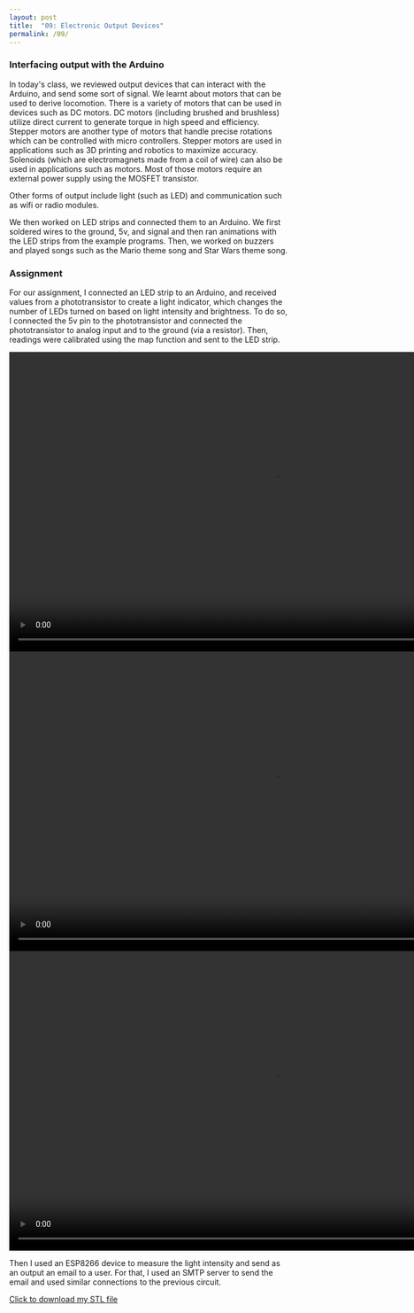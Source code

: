 ```yaml
---
layout: post
title:  "09: Electronic Output Devices"
permalink: /09/
---
```


### Interfacing output with the Arduino  

In today's class, we reviewed output devices that can interact with the Arduino, and send some sort of signal. We learnt about motors that can be used to derive locomotion. There is a variety of motors that can be used in devices such as DC motors. DC motors (including brushed and brushless) utilize direct current to generate torque in high speed and efficiency. Stepper motors are another type of motors that handle precise rotations which can be controlled with micro controllers. Stepper motors are used in applications such as 3D printing and robotics to maximize accuracy. Solenoids (which are electromagnets made from a coil of wire) can also be used in applications such as motors. Most of those motors require an external power supply using the MOSFET transistor.

Other forms of output include light (such as LED) and communication such as wifi or radio modules.

We then worked on LED strips and connected them to an Arduino. We first soldered wires to the ground, 5v, and signal and then ran animations with the LED strips from the example programs. Then, we worked on buzzers and played songs such as the Mario theme song and Star Wars theme song.  

### Assignment

 For our assignment, I connected an LED strip to an Arduino, and received values from a phototransistor to create a light indicator, which changes the number of LEDs turned on based on light intensity and brightness. To do so, I connected the 5v pin to the phototransistor and connected the phototransistor to analog input and to the ground (via a resistor). Then, readings were calibrated using the map function and sent to the LED strip.

 <video width="955" height="541" controls>
 	<source src="a.mp4" type="video/mp4">
 </video>

 <video width="955" height="541" controls>
 	<source src="b.mp4" type="video/mp4">
 </video>


 <video width="955" height="541" controls>
	<source src="c.mp4" type="video/mp4">
 </video>  



 Then I used an ESP8266 device to measure the light intensity and send as an output an email to a user. For that, I used an SMTP server to send the email and used similar connections to the previous circuit.


<a href='cube.stl' download>Click to download my STL file</a>
